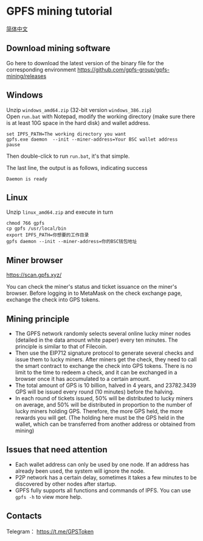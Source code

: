 # GPFS mining tutorial
[简体中文](README_CN.md)

## Download mining software

Go here to download the latest version of the binary file for the corresponding environment 
https://github.com/gpfs-group/gpfs-mining/releases

## Windows
Unzip `windows_amd64.zip` (32-bit version `windows_386.zip`)  
Open `run.bat` with Notepad, modify the working directory (make sure there is at least 10G space in the hard disk) and wallet address.

```
set IPFS_PATH=The working directory you want
gpfs.exe daemon  --init --miner-address=Your BSC wallet address
pause
```
Then double-click to run `run.bat`, it's that simple.

The last line, the output is as follows, indicating success

```
Daemon is ready
```

## Linux
Unzip `linux_amd64.zip` and execute in turn
```
chmod 766 gpfs
cp gpfs /usr/local/bin
export IPFS_PATH=你想要的工作目录
gpfs daemon --init --miner-address=你的BSC钱包地址
```

## Miner browser
https://scan.gpfs.xyz/

You can check the miner's status and ticket issuance on the miner's browser. Before logging in to MetaMask on the check exchange page, exchange the check into GPS tokens.

## Mining principle
- The GPFS network randomly selects several online lucky miner nodes (detailed in the data amount white paper) every ten minutes. The principle is similar to that of Filecoin.
- Then use the EIP712 signature protocol to generate several checks and issue them to lucky miners. After miners get the check, they need to call the smart contract to exchange the check into GPS tokens. There is no limit to the time to redeem a check, and it can be exchanged in a browser once it has accumulated to a certain amount.
- The total amount of GPS is 10 billion, halved in 4 years, and 23782.3439 GPS will be issued every round (10 minutes) before the halving.
- In each round of tickets issued, 50% will be distributed to lucky miners on average, and 50% will be distributed in proportion to the number of lucky miners holding GPS. Therefore, the more GPS held, the more rewards you will get. (The holding here must be the GPS held in the wallet, which can be transferred from another address or obtained from mining)

## Issues that need attention
- Each wallet address can only be used by one node. If an address has already been used, the system will ignore the node.
- P2P network has a certain delay, sometimes it takes a few minutes to be discovered by other nodes after startup.
- GPFS fully supports all functions and commands of IPFS. You can use `gpfs -h` to view more help.

## Contacts

Telegram：  https://t.me/GPSToken
